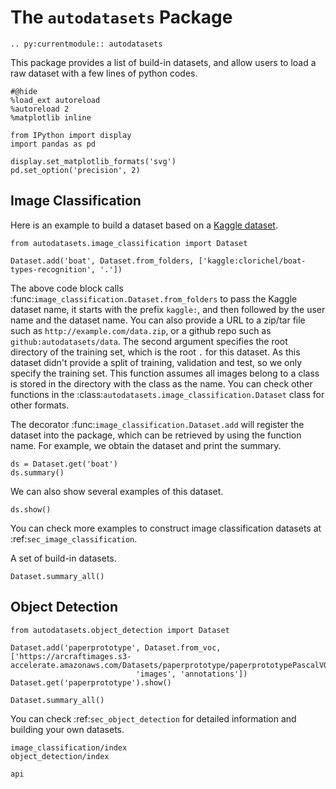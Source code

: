 # The `autodatasets` Package

```eval_rst
.. py:currentmodule:: autodatasets

```


This package provides a list of build-in datasets, and allow users to load a raw dataset with a few lines of python codes.

```{.python .input}
#@hide
%load_ext autoreload
%autoreload 2
%matplotlib inline

from IPython import display
import pandas as pd

display.set_matplotlib_formats('svg')
pd.set_option('precision', 2)
```

## Image Classification

Here is an example to build a dataset based on a [Kaggle dataset](https://www.kaggle.com/clorichel/boat-types-recognition).

```{.python .input}
from autodatasets.image_classification import Dataset

Dataset.add('boat', Dataset.from_folders, ['kaggle:clorichel/boat-types-recognition', '.'])
```

The above code block calls :func:`image_classification.Dataset.from_folders` to pass the Kaggle dataset name, it starts with the prefix `kaggle:`, and then followed by the user name and the dataset name. You can also provide a URL to a zip/tar file such as `http://example.com/data.zip`, or a github repo such as `github:autodatasets/data`. The second argument specifies the root directory of the training set, which is the root `.` for this dataset. As this dataset didn't provide a split of training, validation and test, so we only specify the training set. This function assumes all images belong to a class is stored in the directory with the class as the name. You can check other functions in the :class:`autodatasets.image_classification.Dataset` class for other formats.

The decorator :func:`image_classification.Dataset.add` will register the dataset into the package, which can be retrieved by using the function name. For example, we obtain the dataset and print the summary.

```{.python .input}
ds = Dataset.get('boat')
ds.summary()
```

We can also show several examples of this dataset.

```{.python .input}
ds.show()
```

You can check more examples to construct image classification datasets at :ref:`sec_image_classification`.

A set of build-in datasets.

```{.python .input}
Dataset.summary_all()
```

## Object Detection

```{.python .input}
from autodatasets.object_detection import Dataset

Dataset.add('paperprototype', Dataset.from_voc, ['https://arcraftimages.s3-accelerate.amazonaws.com/Datasets/paperprototype/paperprototypePascalVOC.zip',
                            'images', 'annotations'])
Dataset.get('paperprototype').show()
```

```{.python .input}
Dataset.summary_all()
```

You can check :ref:`sec_object_detection` for detailed information and building your own datasets.

```toc
image_classification/index
object_detection/index
```


```toc
api
```

